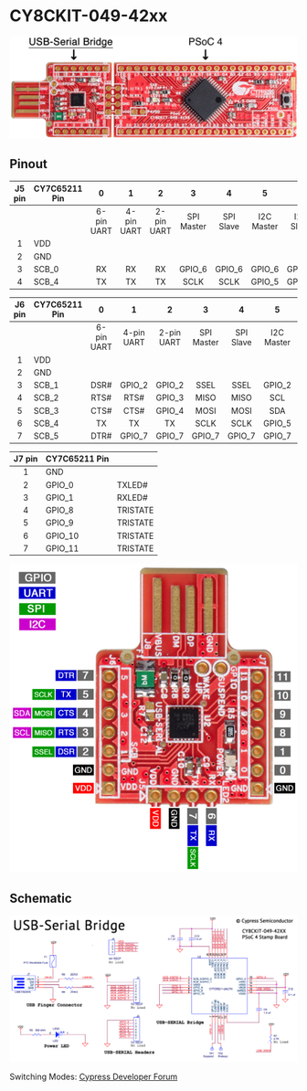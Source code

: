 # CY8CKIT-049-42xx

![CY8KIT49](pics/CY8CKIT-049-42xx.png)

## Pinout

| J5 pin | CY7C65211 Pin |     0      |     1      |     2      |     3      |     4     |     5      |     6     |
| :----: | ------------- | :--------: | :--------: | :--------: | :--------: | :-------: | :--------: | :-------: |
|        |               | 6-pin UART | 4-pin UART | 2-pin UART | SPI Master | SPI Slave | I2C Master | I2C Slave |
|   1    | VDD           |            |            |            |            |           |            |           |
|   2    | GND           |            |            |            |            |           |            |           |
|   3    | SCB_0         |     RX     |     RX     |     RX     |   GPIO_6   |  GPIO_6   |   GPIO_6   |  GPIO_6   |
|   4    | SCB_4         |     TX     |     TX     |     TX     |    SCLK    |   SCLK    |   GPIO_5   |  GPIO_5   |

| J6 pin | CY7C65211 Pin |     0      |     1      |     2      |     3      |     4     |     5      |     6     |
| :----: | ------------- | :--------: | :--------: | :--------: | :--------: | :-------: | :--------: | :-------: |
|        |               | 6-pin UART | 4-pin UART | 2-pin UART | SPI Master | SPI Slave | I2C Master | I2C Slave |
|   1    | VDD           |            |            |            |            |           |            |           |
|   2    | GND           |            |            |            |            |           |            |           |
|   3    | SCB_1         |    DSR#    |   GPIO_2   |   GPIO_2   |    SSEL    |   SSEL    |   GPIO_2   |  GPIO_2   |
|   4    | SCB_2         |    RTS#    |    RTS#    |   GPIO_3   |    MISO    |   MISO    |    SCL     |    SCL    |
|   5    | SCB_3         |    CTS#    |    CTS#    |   GPIO_4   |    MOSI    |   MOSI    |    SDA     |    SDA    |
|   6    | SCB_4         |     TX     |     TX     |     TX     |    SCLK    |   SCLK    |   GPIO_5   |  GPIO_5   |
|   7    | SCB_5         |    DTR#    |   GPIO_7   |   GPIO_7   |   GPIO_7   |  GPIO_7   |   GPIO_7   |  GPIO_7   |

| J7 pin | CY7C65211 Pin |          |
| :----: | ------------- | -------- |
|   1    | GND           |          |
|   2    | GPIO_0        | TXLED#   |
|   3    | GPIO_1        | RXLED#   |
|   4    | GPIO_8        | TRISTATE |
|   5    | GPIO_9        | TRISTATE |
|   6    | GPIO_10       | TRISTATE |
|   7    | GPIO_11       | TRISTATE |

![pinout](pics/CY8CKIT-049-42xx-USB-Serial-Bridge-pinout-600x600.png)

## Schematic

![schematic](pics/USB-Serial-Bridge-Schematic.png)

Switching Modes: [Cypress Developer Forum](https://community.cypress.com/message/151753#151753)
